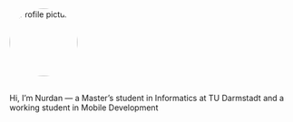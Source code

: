 <img src="/images/profile.jpg" alt="Profile picture" width="120" style="border-radius: 100%; margin-bottom: 16px;">

Hi, I’m Nurdan — a Master’s student in Informatics at TU Darmstadt and a working student in Mobile Development
